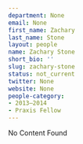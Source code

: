 ```yaml
---
department: None
email: None
first_name: Zachary
last_name: Stone
layout: people
name: Zachary Stone
short_bio: ''
slug: zachary-stone
status: not_current
twitter: None
website: None
people-category:
- 2013–2014
- Praxis Fellow
---
```


No Content Found
